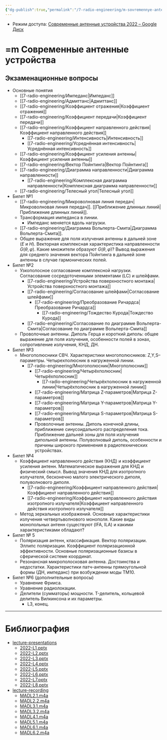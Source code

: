 ```yaml
---
{"dg-publish":true,"permalink":"/7-radio-engineering/m-sovremennye-antennye-ustrojstva/","title":"=m Современные антенные устройства"}
---
```



- Режим доступа: [Современные антенные устройства 2022 – Google Диск](https://drive.google.com/drive/folders/1NByLDhTOMdtdeG4T_MZH5XHRGaQlHujv)

# =m Современные антенные устройства

## Экзаменационные вопросы

- Основные понятия
	- [[7-radio-engineering/Импеданс\|Импеданс]]
	- [[7-radio-engineering/Адмиттанс\|Адмиттанс]]
	- [[7-radio-engineering/Коэффициент отражения\|Коэффициент отражения]]
	- [[7-radio-engineering/Коэффициент передачи\|Коэффициент передачи]]
	- [[7-radio-engineering/Коэффициент направленного действия\|Коэффициент направленного действия]]
		- [[7-radio-engineering/Интенсивность\|Интенсивность]]
		- [[7-radio-engineering/Усреднённая интенсивность\|Усреднённая интенсивность]]
	- [[7-radio-engineering/Коэффициент усиления антенны\|Коэффициент усиления антенны]]
	- [[7-radio-engineering/Вектор Пойнтинга\|Вектор Пойнтинга]]
	- [[7-radio-engineering/Диаграмма направленности\|Диаграмма направленности]]
		- [[7-radio-engineering/Комплексная диаграмма направленности\|Комплексная диаграмма направленности]]
	- [[7-radio-engineering/Телесный угол\|Телесный угол]]
- Билет №1
	- [[7-radio-engineering/Микроволновая линия передач\|Микроволновая линия передач]]. [[Приближение длинных линий\|Приближение длинных линий]].
	- Трансформация импеданса в линии.
		- Импеданс меняется вдоль нагрузки.
	- [[7-radio-engineering/Диаграмма Вольперта-Смита\|Диаграмма Вольперта-Смита]].
	- Общее выражение для поля излучения антенны в дальней зоне ($E$ и $H$). Векторная комплексная характеристика направленности $G(\theta,\varphi)$. Какие множители образуют $G(\theta,\varphi)$? Вывод выражения для среднего значения вектора Пойнтинга в дальней зоне антенны в случае гармонических полей.
- Билет №2
	- Узкополосное согласование комплексной нагрузки. Согласование сосредоточенными элементами (LC) и шлейфами.
		- [[7-radio-engineering/Устройства поверхностного монтажа\|Устройства поверхностного монтажа]]
		- [[7-radio-engineering/Согласование шлейфами\|Согласование шлейфами]]
			- [[7-radio-engineering/Преобразование Ричардса\|Преобразование Ричардса]]
				- [[7-radio-engineering/Тождество Курода\|Тождество Курода]]
		- [[7-radio-engineering/Согласование по диаграмме Вольперта-Смита\|Согласование по диаграмме Вольперта-Смита]]
	- Проволочные антенны. Диполь Герца и короткий диполь: общее выражение для поля излучения, особенности полей в зонах, сопротивление излучения, КНД, ДН.
- Билет №3
	- Многополюсники СВЧ. Характеристики многополюсников: Z,Y,S–параметры. Четырехполюсник в нагруженной линии.
		- [[7-radio-engineering/Многополюсник\|Многополюсник]]
			- [[7-radio-engineering/Четырёхполюсник\|Четырёхполюсник]]
				- [[7-radio-engineering/Четырёхполюсник в нагруженной линии\|Четырёхполюсник в нагруженной линии]]
			- [[7-radio-engineering/Матрица Z-параметров\|Матрица Z-параметров]]
			- [[7-radio-engineering/Матрица Y-параметров\|Матрица Y-параметров]]
			- [[7-radio-engineering/Матрица S-параметров\|Матрица S-параметров]]
			- Проволочные антенны. Диполь конечной длины, приближение синусоидального распределения тока. Приближение дальней зоны для поля излучения дипольной антенны. Полуволновый диполь, особенности и причины широкого применения в радиотехнических устройствах.
- Билет №4
	- Коэффициент направленного действия (КНД) и коэффициент усиления антенн. Математическое выражения для КНД и физический смысл. Вывод значения КНД для изотропного излучателя, бесконечно малого электрического диполя, полуволнового диполя.
		- [[7-radio-engineering/Коэффициент направленного действия\|Коэффициент направленного действия]]
		- [[7-radio-engineering/Коэффициент направленного действия изотропного излучателя\|Коэффициент направленного действия изотропного излучателя]]
	- Метод зеркальных изображений. Основные характеристики излучения четвертьволнового монополя. Какие виды монопольных антенн существуют (IFA, ILA) и какими характеристиками обладают?
- Билет № 5
	- Поляризация антенн, классификация. Вектор поляризации. Эллипс поляризации. Коэффициент поляризационной эффективности. Основные поляризационные базисы в сферической системе координат.
	- Резонансная микрополосковая антенна. Достоинства и недостатки. Характеристики патч-антенны прямоугольной формы (ДН, импеданс) при возбуждении моды TM10.
- Билет №6 (дополнительные вопросы)
	- Уравнение Фрииса.
	- Уравнение радиолокации.
	- Делители (сумматоры) мощности. T-делитель, кольцевой делитель Вилкинсона и их параметры.
		- L3, конец.

---

# Библиография

- [lecture-presentations](file:///C:%5CUsers%5CMojo%5CiCloudDrive%5C_university%5CIllarionov%5Clecture-presentations)
	- [2022-L1.pptx](file:///C:%5CUsers%5CMojo%5CiCloudDrive%5C_university%5CIllarionov%5Clecture-presentations%5C2022-L1.pptx)
	- [2022-L2.pptx](file:///C:%5CUsers%5CMojo%5CiCloudDrive%5C_university%5CIllarionov%5Clecture-presentations%5C2022-L2.pptx)
	- [2022-L3.pptx](file:///C:%5CUsers%5CMojo%5CiCloudDrive%5C_university%5CIllarionov%5Clecture-presentations%5C2022-L3.pptx)
	- [2022-L4.pptx](file:///C:%5CUsers%5CMojo%5CiCloudDrive%5C_university%5CIllarionov%5Clecture-presentations%5C2022-L4.pptx)
	- [2022-L5.pptx](file:///C:%5CUsers%5CMojo%5CiCloudDrive%5C_university%5CIllarionov%5Clecture-presentations%5C2022-L5.pptx)
	- [2022-L6.pptx](file:///C:%5CUsers%5CMojo%5CiCloudDrive%5C_university%5CIllarionov%5Clecture-presentations%5C2022-L6.pptx)
	- [2022-L7.pptx](file:///C:%5CUsers%5CMojo%5CiCloudDrive%5C_university%5CIllarionov%5Clecture-presentations%5C2022-L7.pptx)
	- [2022-L8.pptx](file:///C:%5CUsers%5CMojo%5CiCloudDrive%5C_university%5CIllarionov%5Clecture-presentations%5C2022-L8.pptx)
- [lecture-recording](file:///C:%5CUsers%5CMojo%5CiCloudDrive%5C_university%5CIllarionov%5Clecture-recording)
	- [MADL2.1.m4a](file:///C:%5CUsers%5CMojo%5CiCloudDrive%5C_university%5CIllarionov%5Clecture-recording%5CMADL2.1.m4a)
	- [MADL2.2.m4a](file:///C:%5CUsers%5CMojo%5CiCloudDrive%5C_university%5CIllarionov%5Clecture-recording%5CMADL2.2.m4a)
	- [MADL3.1.m4a](file:///C:%5CUsers%5CMojo%5CiCloudDrive%5C_university%5CIllarionov%5Clecture-recording%5CMADL3.1.m4a)
	- [MADL3.2.m4a](file:///C:%5CUsers%5CMojo%5CiCloudDrive%5C_university%5CIllarionov%5Clecture-recording%5CMADL3.2.m4a)
	- [MADL4.1.m4a](file:///C:%5CUsers%5CMojo%5CiCloudDrive%5C_university%5CIllarionov%5Clecture-recording%5CMADL4.1.m4a)
	- [MADL5.1.m4a](file:///C:%5CUsers%5CMojo%5CiCloudDrive%5C_university%5CIllarionov%5Clecture-recording%5CMADL5.1.m4a)
	- [MADL6.1.m4a](file:///C:%5CUsers%5CMojo%5CiCloudDrive%5C_university%5CIllarionov%5Clecture-recording%5CMADL6.1.m4a)
	- [MADL6.2.m4a](file:///C:%5CUsers%5CMojo%5CiCloudDrive%5C_university%5CIllarionov%5Clecture-recording%5CMADL6.2.m4a)

